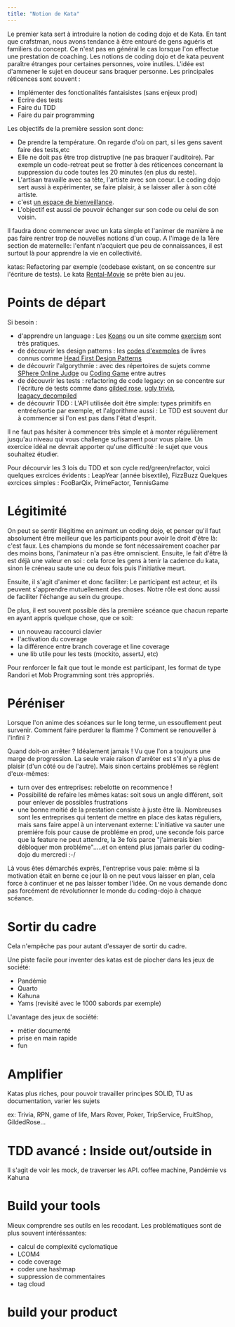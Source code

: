 ```yaml
---
title: "Notion de Kata"
---
```


Le premier kata sert à introduire la notion de coding dojo et de Kata.
En tant que crafstman, nous avons tendance à être entouré de gens aguéris et familiers du concept. Ce n'est pas en général le cas lorsque l'on effectue une prestation de coaching.
Les notions de coding dojo et de kata peuvent paraître étranges pour certaines personnes, voire inutiles. L'idée est d'ammener le sujet en douceur sans braquer personne.
Les principales réticences sont souvent :
- Implémenter des fonctionalités fantaisistes (sans enjeux prod)
- Ecrire des tests 
- Faire du TDD
- Faire du pair programming

Les objectifs de la première session sont donc:
- De prendre la température. On regarde d'où on part, si les gens savent faire des tests,etc
- Elle ne doit pas être trop distruptive (ne pas braquer l'auditoire). Par exemple un code-retreat peut se frotter à des réticences concernant la suppression du code toutes les 20 minutes (en plus du reste).
- L'artisan travaille avec sa tête, l'artiste avec son coeur. Le coding dojo sert aussi à expérimenter, se faire plaisir, à se laisser aller à son côté artiste.
- c'est [un espace de bienveillance](http://www.qualitystreet.fr/2015/03/01/postulat-de-retrospective/).
- L'objectif est aussi de pouvoir échanger sur son code ou celui de son voisin.

Il faudra donc commencer avec un kata simple et l'animer de manière à ne pas faire rentrer trop de nouvelles notions d'un coup.
A l'image de la 1ère section de maternelle: l'enfant n'acquiert que peu de connaissances, il est surtout là pour apprendre la vie en collectivité.

katas:
Refactoring par exemple (codebase existant, on se concentre sur l'écriture de tests).
Le kata [Rental-Movie](./katas/rental-movie.md) se prête bien au jeu.


# Points de départ
Si besoin :
- d'apprendre un language : Les [Koans](https://www.solutionsiq.com/resource/blog-post/learning-a-new-programming-language-with-code-koans/) ou un site comme [exercism](exercism.io) sont très pratiques.
- de découvrir les design patterns : les [codes d'exemples](https://github.com/bethrobson/Head-First-Design-Patterns) de livres connus comme [Head First Design Patterns](https://www.amazon.fr/First-Design-Patterns-Elisabeth-Freeman/dp/0596007124)
- de découvrir l'algorythmie : avec des répertoires de sujets comme [SPhere Online Judge](http://www.spoj.com/problems/classical/sort=11) ou [Coding Game](https://www.codingame.com) entre autres
- de découvrir les tests : refactoring de code legacy: on se concentre sur l'écriture de tests comme dans [gilded rose](https://github.com/emilybache/GildedRose-Refactoring-Kata), [ugly trivia](https://github.com/jbrains/trivia/), [leagacy_decompiled](https://github.com/cyriux/legacy-testing-kata-java)
- de découvrir TDD : L'API utilisée doit être simple: types primitifs en entrée/sortie par exemple, et l'algorithme aussi : Le TDD est souvent dur à commencer si l'on est pas dans l'état d'esprit.

Il ne faut pas hésiter à commencer très simple et à monter régulièrement jusqu'au niveau qui vous challenge sufisament pour vous plaire.
Un exercice idéal ne devrait apporter qu'une difficulté : le sujet que vous souhaitez étudier.

Pour décourvir les 3 lois du TDD et son cycle red/green/refactor, voici quelques exrcices évidents : LeapYear (année bisextile), FizzBuzz
Quelques exrcices simples : FooBarQix, PrimeFactor, TennisGame


# Légitimité
On peut se sentir illégitime en animant un coding dojo, et penser qu'il faut absolument être meilleur que les participants pour avoir le droit d'être là: c'est faux.
Les champions du monde se font nécessairement coacher par des moins bons, l'animateur n'a pas être omniscient.
Ensuite, le fait d'être là est déjà une valeur en soi : cela force les gens à tenir la cadence du kata, sinon le créneau saute une ou deux fois puis l'initiative meurt.

Ensuite, il s'agit d'animer et donc faciliter: Le participant est acteur, et ils peuvent s'apprendre mutuellement des choses.
Notre rôle est donc aussi de faciliter l'échange au sein du groupe.

De plus, il est souvent possible dès la première scéance que chacun reparte en ayant appris quelque chose, que ce soit:
- un nouveau raccourci clavier
- l'activation du coverage
- la différence entre branch coverage et line coverage
- une lib utile pour les tests (mockito, assertJ, etc)

Pour renforcer le fait que tout le monde est participant, les format de type Randori et Mob Programming sont très appropriés.

# Péréniser
Lorsque l'on anime des scéances sur le long terme, un essouflement peut survenir. Comment faire perdurer la flamme ? Comment se renouveller à l'infini ?

Quand doit-on arrêter ?
Idéalement jamais ! Vu que l'on a toujours une marge de progression. La seule vraie raison d'arrêter est s'il n'y a plus de plaisir (d'un côté ou de l'autre). Mais sinon certains problémes se règlent d'eux-mêmes:
- turn over des entreprises: rebelotte on recommence !
- Possibilité de refaire les mêmes katas: soit sous un angle différent, soit pour enlever de possibles frustrations
- une bonne moitié de la prestation consiste à juste être là. Nombreuses sont les entreprises qui tentent de mettre en place des katas réguliers, mais sans faire appel à un intervenant externe: L'initiative va sauter une premiére fois pour cause de probléme en prod, une seconde fois parce que la feature ne peut attendre, la 3e fois parce "j'aimerais bien débloquer mon probléme".....et on entend plus jamais parler du coding-dojo du mercredi :-/

Là vous êtes démarchés exprès, l'entreprise vous paie: même si la motivation était en berne ce jour là on ne peut vous laisser en plan, cela force à continuer et ne pas laisser tomber l'idée. On ne vous demande donc pas forcément de révolutionner le monde du coding-dojo à chaque scéance.

# Sortir du cadre

Cela n'empêche pas pour autant d'essayer de sortir du cadre.

Une piste facile pour inventer des katas est de piocher dans les jeux de société:
- Pandémie
- Quarto
- Kahuna
- Yams (revisité avec le 1000 sabords par exemple)

L'avantage des jeux de société:
- métier documenté
- prise en main rapide
- fun

# Amplifier
Katas plus riches, pour pouvoir travailler principes SOLID, TU as documentation, varier les sujets

ex: Trivia, RPN, game of life, Mars Rover, Poker, TripService, FruitShop, GildedRose...

# TDD avancé : Inside out/outside in
Il s'agit de voir les mock, de traverser les API.
coffee machine, Pandémie vs Kahuna

# Build your tools
Mieux comprendre ses outils en les recodant. Les problématiques sont de plus souvent intéréssantes:
- calcul de complexité cyclomatique
- LCOM4
- code coverage
- coder une hashmap
- suppression de commentaires
- tag cloud

# build your product
